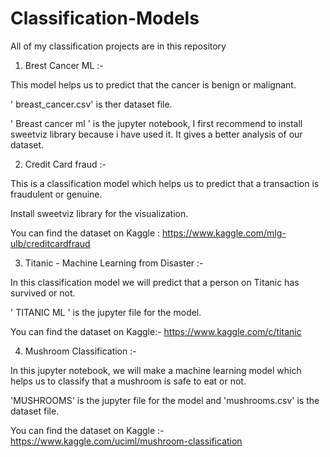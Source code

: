 # Classification-Models

All of my classification projects are in this repository

1. Brest Cancer ML :-

This model helps us to predict that the cancer is benign or malignant.

' breast_cancer.csv' is ther dataset file.

' Breast cancer ml ' is the jupyter notebook, I first recommend to install sweetviz library because i have used it. It gives a better analysis of our dataset.


2. Credit Card fraud :-

This is a classification model which helps us to predict that a transaction is fraudulent or genuine.

Install sweetviz library for the visualization. 

You can find the dataset on Kaggle :  https://www.kaggle.com/mlg-ulb/creditcardfraud


3. Titanic - Machine Learning from Disaster :-

In this classification model we will predict that a person on Titanic has survived or not.

' TITANIC ML ' is the jupyter file for the model.

You can find the dataset on Kaggle:- https://www.kaggle.com/c/titanic


4. Mushroom Classification :-
 
In this jupyter notebook, we will make a machine learning model which helps us to classify that a mushroom is safe to eat or not.

'MUSHROOMS' is the jupyter file for the model and 'mushrooms.csv' is the dataset file.

You can find the dataset on Kaggle :- https://www.kaggle.com/uciml/mushroom-classification




